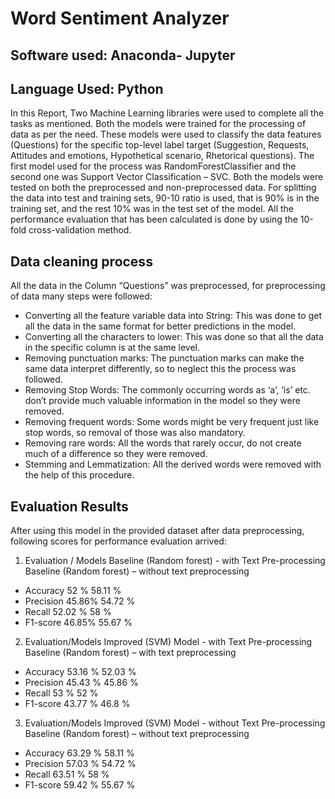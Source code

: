 # Word Sentiment Analyzer

## Software used: Anaconda- Jupyter                                                                            
## Language Used: Python

In this Report, Two Machine Learning libraries were used to complete all the tasks as mentioned. Both the models were trained for the processing of data as per the need. 
These models were used to classify the data features (Questions) for the specific top-level label target (Suggestion, Requests, Attitudes and emotions, Hypothetical scenario, Rhetorical questions). The first model used for the process was RandomForestClassifier and the second one was Support Vector Classification – SVC. Both the models were tested on both the preprocessed and non-preprocessed data.
For splitting the data into test and training sets, 90-10 ratio is used, that is 90% is in the training set, and the rest 10% was in the test set of the model.
All the performance evaluation that has been calculated is done by using the 10-fold cross-validation method.

## Data cleaning process

All the data in the Column “Questions” was preprocessed, for preprocessing of data many steps were followed:
* Converting all the feature variable data into String: This was done to get all the data in the same format for better predictions in the model.
* Converting all the characters to lower: This was done so that all the data in the specific column is at the same level.
* Removing punctuation marks: The punctuation marks can make the same data interpret differently, so to neglect this the process was followed.
* Removing Stop Words: The commonly occurring words as ‘a’, ‘is’ etc. don’t provide much valuable information in the model so they were removed.
* Removing frequent words: Some words might be very frequent just like stop words, so removal of those was also mandatory.
* Removing rare words: All the words that rarely occur, do not create much of a difference so they were removed.
* Stemming and Lemmatization: All the derived words were removed with the help of this procedure.

## Evaluation Results

After using this model in the provided dataset after data preprocessing, following scores for performance evaluation arrived:

1. Evaluation / Models	Baseline (Random forest) - with Text Pre-processing	Baseline (Random forest) – without text preprocessing
  * Accuracy	52 %	58.11 %
  * Precision	45.86%	54.72 %
  * Recall	52.02 %	58 %
  * F1-score	46.85%	55.67 %


2. Evaluation/Models	Improved (SVM) Model - with Text Pre-processing	Baseline (Random forest) – with text preprocessing
  * Accuracy	53.16 %	52.03 %
  * Precision	45.43 %	45.86 %
  * Recall	53 %	52 %
  * F1-score	43.77 %	46.8 %


3. Evaluation/Models	Improved (SVM) Model - without Text Pre-processing	Baseline (Random forest) – without text preprocessing
  * Accuracy	63.29 %	58.11 %
  * Precision	57.03 %	54.72 %
  * Recall	63.51 %	58 %
  * F1-score	59.42 %	55.67 %
